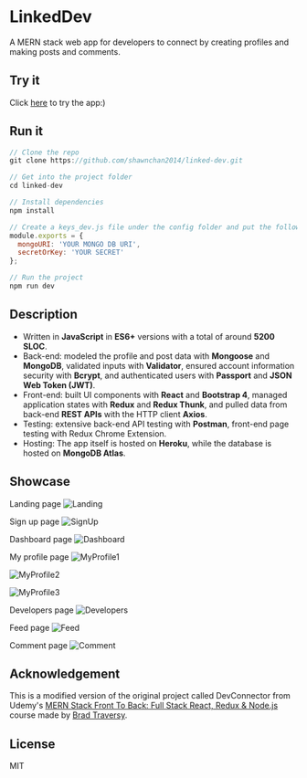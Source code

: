 # LinkedDev

A MERN stack web app for developers to connect by creating profiles and making posts and comments.

## Try it

Click [here](https://linkeddev.herokuapp.com/) to try the app:)

## Run it

```javascript
// Clone the repo
git clone https://github.com/shawnchan2014/linked-dev.git

// Get into the project folder
cd linked-dev

// Install dependencies
npm install

// Create a keys_dev.js file under the config folder and put the following code inside it
module.exports = {
  mongoURI: 'YOUR MONGO DB URI',
  secretOrKey: 'YOUR SECRET'
};

// Run the project
npm run dev
```

## Description

- Written in **JavaScript** in **ES6+** versions with a total of around **5200 SLOC**.
- Back-end: modeled the profile and post data with **Mongoose** and **MongoDB**, validated inputs with **Validator**, ensured account information security with **Bcrypt**, and authenticated users with **Passport** and **JSON Web Token (JWT)**.
- Front-end: built UI components with **React** and **Bootstrap 4**, managed application states with **Redux** and **Redux Thunk**, and pulled data from back-end **REST APIs** with the HTTP client **Axios**.
- Testing: extensive back-end API testing with **Postman**, front-end page testing with Redux Chrome Extension.
- Hosting: The app itself is hosted on **Heroku**, while the database is hosted on **MongoDB Atlas**.

## Showcase

Landing page
![Landing](README-assets/Landing.png)

Sign up page
![SignUp](README-assets/SignUp.png)

Dashboard page
![Dashboard](README-assets/Dashboard.png)

My profile page
![MyProfile1](README-assets/MyProfile1.png)

![MyProfile2](README-assets/MyProfile2.png)

![MyProfile3](README-assets/MyProfile3.png)

Developers page
![Developers](README-assets/Developers.png)

Feed page
![Feed](README-assets/Feed.png)

Comment page
![Comment](README-assets/Comment.png)

## Acknowledgement

This is a modified version of the original project called DevConnector from Udemy's [MERN Stack Front To Back: Full Stack React, Redux & Node.js](https://www.udemy.com/mern-stack-front-to-back/) course made by [Brad Traversy](https://www.udemy.com/user/brad-traversy/).

## License

MIT
